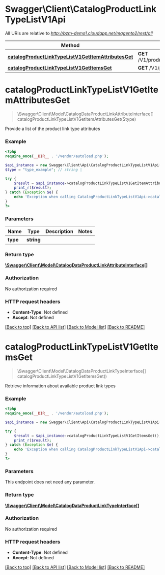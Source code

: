 # Swagger\Client\CatalogProductLinkTypeListV1Api

All URIs are relative to *http://bzm-demo1.cloudapp.net/magento2/rest/all*

Method | HTTP request | Description
------------- | ------------- | -------------
[**catalogProductLinkTypeListV1GetItemAttributesGet**](CatalogProductLinkTypeListV1Api.md#catalogProductLinkTypeListV1GetItemAttributesGet) | **GET** /V1/products/links/{type}/attributes | 
[**catalogProductLinkTypeListV1GetItemsGet**](CatalogProductLinkTypeListV1Api.md#catalogProductLinkTypeListV1GetItemsGet) | **GET** /V1/products/links/types | 


# **catalogProductLinkTypeListV1GetItemAttributesGet**
> \Swagger\Client\Model\CatalogDataProductLinkAttributeInterface[] catalogProductLinkTypeListV1GetItemAttributesGet($type)



Provide a list of the product link type attributes

### Example
```php
<?php
require_once(__DIR__ . '/vendor/autoload.php');

$api_instance = new Swagger\Client\Api\CatalogProductLinkTypeListV1Api();
$type = "type_example"; // string | 

try {
    $result = $api_instance->catalogProductLinkTypeListV1GetItemAttributesGet($type);
    print_r($result);
} catch (Exception $e) {
    echo 'Exception when calling CatalogProductLinkTypeListV1Api->catalogProductLinkTypeListV1GetItemAttributesGet: ', $e->getMessage(), PHP_EOL;
}
?>
```

### Parameters

Name | Type | Description  | Notes
------------- | ------------- | ------------- | -------------
 **type** | **string**|  |

### Return type

[**\Swagger\Client\Model\CatalogDataProductLinkAttributeInterface[]**](../Model/CatalogDataProductLinkAttributeInterface.md)

### Authorization

No authorization required

### HTTP request headers

 - **Content-Type**: Not defined
 - **Accept**: Not defined

[[Back to top]](#) [[Back to API list]](../../README.md#documentation-for-api-endpoints) [[Back to Model list]](../../README.md#documentation-for-models) [[Back to README]](../../README.md)

# **catalogProductLinkTypeListV1GetItemsGet**
> \Swagger\Client\Model\CatalogDataProductLinkTypeInterface[] catalogProductLinkTypeListV1GetItemsGet()



Retrieve information about available product link types

### Example
```php
<?php
require_once(__DIR__ . '/vendor/autoload.php');

$api_instance = new Swagger\Client\Api\CatalogProductLinkTypeListV1Api();

try {
    $result = $api_instance->catalogProductLinkTypeListV1GetItemsGet();
    print_r($result);
} catch (Exception $e) {
    echo 'Exception when calling CatalogProductLinkTypeListV1Api->catalogProductLinkTypeListV1GetItemsGet: ', $e->getMessage(), PHP_EOL;
}
?>
```

### Parameters
This endpoint does not need any parameter.

### Return type

[**\Swagger\Client\Model\CatalogDataProductLinkTypeInterface[]**](../Model/CatalogDataProductLinkTypeInterface.md)

### Authorization

No authorization required

### HTTP request headers

 - **Content-Type**: Not defined
 - **Accept**: Not defined

[[Back to top]](#) [[Back to API list]](../../README.md#documentation-for-api-endpoints) [[Back to Model list]](../../README.md#documentation-for-models) [[Back to README]](../../README.md)

